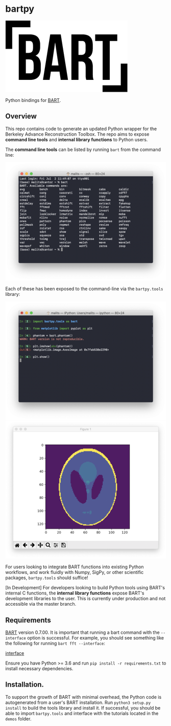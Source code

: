 # bartpy

![BART-logo](assets/BART-logo.png)

Python bindings for [BART](https://github.com/mrirecon/bart).

## Overview

This repo contains code to generate an updated Python wrapper for the Berkeley Advance Reconstruction Toolbox. The repo aims to expose **command line tools** and **internal library functions** to Python users.

The **command line tools** can be listed by running `bart` from the command line:

![tools](assets/tools.png)

Each of these has been exposed to the command-line via the `bartpy.tools` library:

![code](assets/phantom_example.png)
![img](assets/phantom_imshow.png)

For users looking to integrate BART functions into existing Python workflows, and work fluidly with Numpy, SigPy, or other scientific packages, `bartpy.tools` should suffice!

[In Development] For developers looking to build Python tools using BART's internal C functions, the **internal library functions** expose BART's development libraries to the user. This is currently under production and not accessible via the master branch.

## Requirements

[BART](https://github.com/mrirecon/bart) version 0.7.00. It is important that running a bart command with the `--interface` option is successful. For example, you should see something like the following for running `bart fft --interface`:

[interface](assets/interface.png)

Ensure you have Python >= 3.6 and run `pip install -r requirements.txt` to install necessary dependencies.

## Installation.

To support the growth of BART with minimal overhead, the Python code is autogenerated from a user's BART installation. Run `python3 setup.py install` to build the tools library and install it. If successful, you should be able to import `bartpy.tools` and interface with the tutorials located in the `demos` folder. 